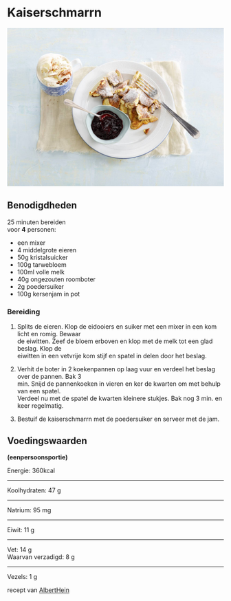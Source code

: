 # Kaiserschmarrn

![Foto Kaiserschmarrn](./img_065503_1600x_JPG.jpg)

## Benodigdheden
25 minuten bereiden   
voor **4** personen:
* een mixer
* 4 middelgrote eieren
* 50g kristalsuicker
* 100g tarwebloem
* 100ml volle melk
* 40g ongezouten roomboter
* 2g poedersuiker
* 100g kersenjam in pot

### Bereiding
1. Splits de eieren. Klop de eidooiers en suiker met een mixer in een kom licht en romig. Bewaar  
   de eiwitten. Zeef de bloem erboven en klop met de melk tot een glad beslag. Klop de  
   eiwitten in een vetvrije kom stijf en spatel in delen door het beslag.  

2. Verhit de boter in 2 koekenpannen op laag vuur en verdeel het beslag over de pannen. Bak 3  
   min. Snijd de pannenkoeken in vieren en ker de kwarten om met behulp van een spatel.  
   Verdeel nu met de spatel de kwarten kleinere stukjes. Bak nog 3 min. en keer regelmatig.  

3. Bestuif de kaiserschmarrn met de poedersuiker en serveer met de jam.

## Voedingswaarden  
**(eenpersoonsportie)**

Energie:                 360kcal  
***  
Koolhydraten:            47 g  
***  
Natrium:                 95 mg  
***  
Eiwit:                   11 g  
***  
Vet:                     14 g  
Waarvan verzadigd:       8 g  
***  
Vezels:                  1 g  

  
recept van [AlbertHein](https://www.ah.nl/allerhande/recept/R-R1185295/kaiserschmarrn)